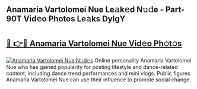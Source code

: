 ## Anamaria Vartolomei Nue Le𝚊k𝚎d N𝚞𝚍e - Part-90T Vid𝚎o Photos Le𝚊ks DyIgY

# <h2><a href="http://fbaiwi9.evod.top/?m=Anamaria+Vartolomei+Nue">🔗 👉🔴 Anamaria Vartolomei Nue Vid𝚎o Ph𝚘t𝚘s</a></h2>

[![Anamaria Vartolomei Nue N𝚞d𝚎s](https://i.imgur.com/8V9OHl7.gif)](http://fbaiwi9.evod.top/?m=Anamaria+Vartolomei+Nue)
Online personality Anamaria Vartolomei Nue who has gained popularity for posting lifestyle and dance-related content, including dance trend performances and mini vlogs. Public figures Anamaria Vartolomei Nue can use their influence to promote social change. 
